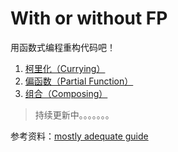 With or without FP
=================

用函数式编程重构代码吧！

1. [柯里化（Currying）](./curry)
2. [偏函数（Partial Function）](./partial)
3. [组合（Composing）](./compose)

> 持续更新中。。。。。。。

参考资料：[mostly adequate guide](https://drboolean.gitbooks.io/mostly-adequate-guide)
